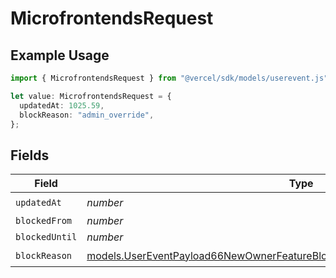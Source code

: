 # MicrofrontendsRequest

## Example Usage

```typescript
import { MicrofrontendsRequest } from "@vercel/sdk/models/userevent.js";

let value: MicrofrontendsRequest = {
  updatedAt: 1025.59,
  blockReason: "admin_override",
};
```

## Fields

| Field                                                                                                                                                                  | Type                                                                                                                                                                   | Required                                                                                                                                                               | Description                                                                                                                                                            |
| ---------------------------------------------------------------------------------------------------------------------------------------------------------------------- | ---------------------------------------------------------------------------------------------------------------------------------------------------------------------- | ---------------------------------------------------------------------------------------------------------------------------------------------------------------------- | ---------------------------------------------------------------------------------------------------------------------------------------------------------------------- |
| `updatedAt`                                                                                                                                                            | *number*                                                                                                                                                               | :heavy_check_mark:                                                                                                                                                     | N/A                                                                                                                                                                    |
| `blockedFrom`                                                                                                                                                          | *number*                                                                                                                                                               | :heavy_minus_sign:                                                                                                                                                     | N/A                                                                                                                                                                    |
| `blockedUntil`                                                                                                                                                         | *number*                                                                                                                                                               | :heavy_minus_sign:                                                                                                                                                     | N/A                                                                                                                                                                    |
| `blockReason`                                                                                                                                                          | [models.UserEventPayload66NewOwnerFeatureBlocksMicrofrontendsRequestBlockReason](../models/usereventpayload66newownerfeatureblocksmicrofrontendsrequestblockreason.md) | :heavy_check_mark:                                                                                                                                                     | N/A                                                                                                                                                                    |
